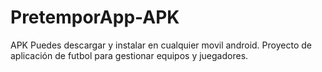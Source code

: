 # PretemporApp-APK
APK Puedes descargar y instalar en cualquier movil android. Proyecto de aplicación de futbol para gestionar equipos y juegadores.
